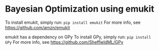 # Bayesian Optimization using emukit
To install emukit, simply run:
`pip install emukit`
For more info, see https://github.com/amzn/emukit

emukit has a dependency on GPy
To install GPy, simply run:
`pip install GPy`
For more info, see https://github.com/SheffieldML/GPy
